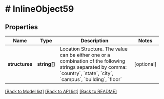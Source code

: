 # # InlineObject59

## Properties

Name | Type | Description | Notes
------------ | ------------- | ------------- | -------------
**structures** | **string[]** | Location Structure. The value can be either one or a combination of the following strings separated by comma: &#x60;country&#x60;, &#x60;state&#x60;, &#x60;city&#x60;, &#x60;campus&#x60;, &#x60;building&#x60;, &#x60;floor&#x60; | [optional] 

[[Back to Model list]](../../README.md#documentation-for-models) [[Back to API list]](../../README.md#documentation-for-api-endpoints) [[Back to README]](../../README.md)


